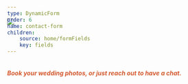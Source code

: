 ```yaml
---
type: DynamicForm
order: 6
name: contact-form
children:
    source: home/formFields
    key: fields
---
```

<img src="/assets/full-logo.svg" style="margin-bottom: -100px; margin-top: -100px"/>
<h5 style="color:#d4592f">
Book your wedding photos, or just reach out to have a chat.
</h5>
